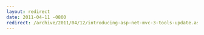 ```yaml
---
layout: redirect
date: 2011-04-11 -0800
redirect: /archive/2011/04/12/introducing-asp-net-mvc-3-tools-update.aspx/
---
```

